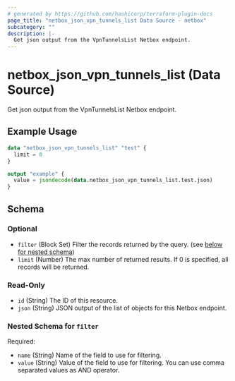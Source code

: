 ```yaml
---
# generated by https://github.com/hashicorp/terraform-plugin-docs
page_title: "netbox_json_vpn_tunnels_list Data Source - netbox"
subcategory: ""
description: |-
  Get json output from the VpnTunnelsList Netbox endpoint.
---
```


# netbox_json_vpn_tunnels_list (Data Source)

Get json output from the VpnTunnelsList Netbox endpoint.

## Example Usage

```terraform
data "netbox_json_vpn_tunnels_list" "test" {
  limit = 0
}

output "example" {
  value = jsondecode(data.netbox_json_vpn_tunnels_list.test.json)
}
```

<!-- schema generated by tfplugindocs -->
## Schema

### Optional

- `filter` (Block Set) Filter the records returned by the query. (see [below for nested schema](#nestedblock--filter))
- `limit` (Number) The max number of returned results. If 0 is specified, all records will be returned.

### Read-Only

- `id` (String) The ID of this resource.
- `json` (String) JSON output of the list of objects for this Netbox endpoint.

<a id="nestedblock--filter"></a>
### Nested Schema for `filter`

Required:

- `name` (String) Name of the field to use for filtering.
- `value` (String) Value of the field to use for filtering. You can use comma separated values as AND operator.
